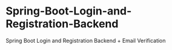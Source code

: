 # Spring-Boot-Login-and-Registration-Backend
Spring Boot Login and Registration Backend + Email Verification
